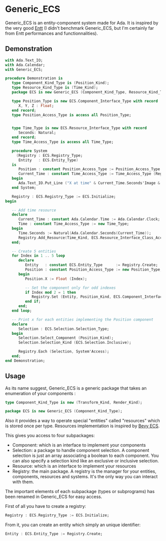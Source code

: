 # Generic_ECS

Generic_ECS is an entity-component system made for Ada. It is inspired by the very good [Entt]([Entt](https://github.com/skypjack/entt)) (I didn't benchmark Generic_ECS, but I'm certainly far from Entt performances and functionnalities).

## Demonstration
```ada
with Ada.Text_IO;
with Ada.Calendar;
with Generic_ECS;

procedure Demonstration is
   type Component_Kind_Type is (Position_Kind);
   type Resource_Kind_Type is (Time_Kind);
   package ECS is new Generic_ECS (Component_Kind_Type, Resource_Kind_Type);

   type Position_Type is new ECS.Component_Interface_Type with record
      X, Y, Z : Float;
   end record;
   type Position_Access_Type is access all Position_Type;


   type Time_Type is new ECS.Resource_Interface_Type with record
      Seconds: Natural;
   end record;
   type Time_Access_Type is access all Time_Type;

   procedure System
     (Registry : ECS.Registry_Type;
      Entity   : ECS.Entity_Type)
   is
      Position : constant Position_Access_Type := Position_Access_Type (Registry.Get (Entity, Position_Kind));
      Current_Time : constant Time_Access_Type := Time_Access_Type (Registry.Get_Resource(Time_Kind));
   begin
      Ada.Text_IO.Put_Line ("X at time" & Current_Time.Seconds'Image & " :" & Position.X'Image);
   end System;

   Registry : ECS.Registry_Type := ECS.Initialize;
begin

   -- Add time resource
   declare
      Current_Time : constant Ada.Calendar.Time := Ada.Calendar.Clock;
      Time : constant Time_Access_Type := new Time_Type;
   begin
      Time.Seconds := Natural(Ada.Calendar.Seconds(Current_Time));
      Registry.Add_Resource(Time_Kind, ECS.Resource_Interface_Class_Access_Type(Time));
   end;

   -- Create 5 entities
   for Index in 1 .. 5 loop
      declare
         Entity   : constant ECS.Entity_Type      := Registry.Create;
         Position : constant Position_Access_Type := new Position_Type;
      begin
         Position.X := Float (Index);

         -- Set the component only for odd indexes
         if Index mod 2 = 1 then
            Registry.Set (Entity, Position_Kind, ECS.Component_Interface_Class_Access_Type (Position));
         end if;
      end;
   end loop;

   -- Print x for each entities implementing the Position component
   declare
      Selection : ECS.Selection.Selection_Type;
   begin
      Selection.Select_Component (Position_Kind);
      Selection.Selection_Kind (ECS.Selection.Inclusive);

      Registry.Each (Selection, System'Access);
   end;
end Demonstration;
```

## Usage

As its name suggest, Generic_ECS is a generic package that takes an enumeration of your components :

```ada
type Component_Kind_Type is new (Transform_Kind, Render_Kind);

package ECS is new Generic_ECS (Component_Kind_Type);
```

Also it provides a way to operate special "entities" called "resources" which is stored once per type.
Resources implementation is inspired by [Bevy ECS](https://bevyengine.org/learn/quick-start/getting-started/resources/).

This gives you access to four subpackages:
- Component: which is an interface to implement your components
- Selection: a package to handle component selection. A component selection is just an array associating a boolean to each component. You can also specify a selection kind like an exclusive or inclusive selection.
- Resource: which is an interface to implement your resources
- Registry: the main package. A registry is the manager for your entities, components, resources and systems. It's the only way you can interact with them.

The important elements of each subpackage (types or subprograms) has been renamed in Generic_ECS for easy access.

First of all you have to create a registry:
```ada
Registry : ECS.Registry_Type := ECS.Initialize;
```

From it, you can create an entity which simply an unique identifier:
```ada
Entity : ECS.Entity_Type := Registry.Create;
```